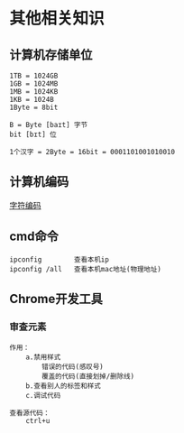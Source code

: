 #   其他相关知识

##  计算机存储单位

    1TB = 1024GB
    1GB = 1024MB
    1MB = 1024KB
    1KB = 1024B
    1Byte = 8bit

    B = Byte [baɪt] 字节
    bit [bɪt] 位

    1个汉字 = 2Byte = 16bit = 0001101001010010

##  计算机编码

[字符编码](https://blog.csdn.net/softwarenb/article/details/51994943)

##  cmd命令
    ipconfig        查看本机ip
    ipconfig /all   查看本机mac地址(物理地址)

##  Chrome开发工具

### 审查元素

    作用：
        a.禁用样式
            错误的代码(感叹号)
            覆盖的代码(直接划掉/删除线)
        b.查看别人的标签和样式
        c.调试代码

    查看源代码：
        ctrl+u